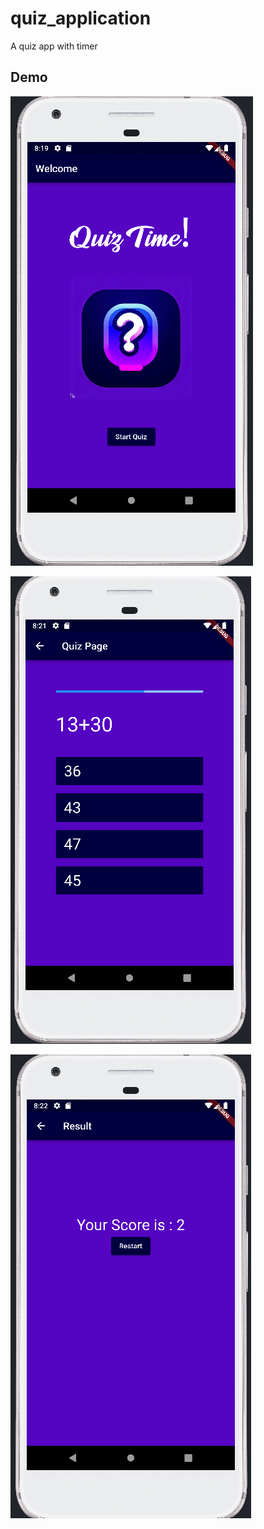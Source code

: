 # quiz_application


A quiz app with timer

## Demo
![](https://github.com/FarzanaChowdhury/Quiz-Application/blob/master/demo/quiz1.png)

![](https://github.com/FarzanaChowdhury/Quiz-Application/blob/master/demo/quiz2.png)

![](https://github.com/FarzanaChowdhury/Quiz-Application/blob/master/demo/quiz3.png)

